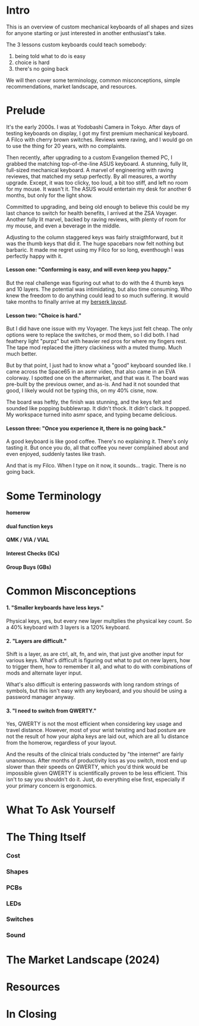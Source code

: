 # Intro
This is an overview of custom mechanical keyboards of all shapes and sizes for anyone starting or just interested in another enthusiast's take.

The 3 lessons custom keyboards could teach somebody:

1) being told what to do is easy
2) choice is hard
3) there's no going back

We will then cover some terminology, common misconceptions, simple recommendations, market landscape, and resources.

# Prelude

It's the early 2000s. I was at Yodobashi Camera in Tokyo. After days of testing keyboards on display, I got my first premium mechanical keyboard. A Filco with cherry brown switches. Reviews were raving, and
I would go on to use the thing for 20 years, with no complaints. 

Then recently, after upgrading to a custom Evangelion themed PC, I grabbed the matching top-of-the-line ASUS keyboard. A stunning, fully lit, full-sized mechanical keyboard. A marvel of engineering with raving reviewes, that matched my setup perfectly. By all measures, a worthy upgrade. Except, it was too clicky, too loud, a bit too stiff, and left no room for my mouse. It wasn't it. The ASUS would entertain my desk for another 6 months, but only for the light show.

Committed to upgrading, and being old enough to believe this could be my last chance to switch for health benefits, I arrived at the ZSA Voyager. Another fully lit marvel, backed by raving reviews, with plenty of room for my mouse, and even a beverage in the middle.

Adjusting to the column staggered keys was fairly straigthforward, but it was the thumb keys that did it. The huge spacebars now felt nothing but barbaric. It made me regret using my Filco for so long, eventhough I was perfectly happy with it. 

#### Lesson one: **"Conforming is easy, and will even keep you happy."**

But the real challenge was figuring out what to do with the 4 thumb keys and 10 layers. The potential was intimidating, but also time consuming. Who knew the freedom to do anything could lead to so much suffering. It would take months to finally arrive at my [berserk layout](https://github.com/johans-work/berserk).

#### Lesson two: **"Choice is hard."**

But I did have one issue with my Voyager. The keys just felt cheap. The only options were to replace the switches, or mod them, so I did both. I had feathery light "purpz" but with heavier red pros for where my fingers rest. The tape mod replaced the jittery clackiness with a muted thump. Much much better.

But by that point, I just had to know what a "good" keyboard sounded like. I came across the Space65 in an asmr video, that also came in an EVA colorway. I spotted one on the aftermarket, and that was it. The board was pre-built by the previous owner, and as-is. And had it not sounded that good, I likely would not be typing this, on my 40% cisne, now.

The board was heftly, the finish was stunning, and the keys felt and sounded like popping bubblewrap. It didn't thock. It didn't clack. It popped. My workspace turned inito asmr space, and typing became delicious.

#### Lesson three: **"Once you experience it, there is no going back."**

A good keyboard is like good coffee. There's no explaining it. There's only tasting it. But once you do, all that coffee you never complained about and even enjoyed, suddenly tastes like trash.

And that is my Filco. When I type on it now, it sounds... tragic. There is no going back.


# Some Terminology

#### homerow

#### dual function keys

#### QMK / VIA / VIAL

#### Interest Checks (ICs)

#### Group Buys (GBs)



# Common Misconceptions

#### 1. "Smaller keyboards have less keys."

Physical keys, yes, but every new layer multplies the physical key count. So a 40% keyboard with 3 layers is a 120% keyboard.
   
#### 2. "Layers are difficult."

Shift is a layer, as are ctrl, alt, fn, and win, that just give another input for various keys. What's difficult is figuring out what to put on new layers, how to trigger them, how to remember it all, and what to do with combinations of mods and alternate layer input.

What's also difficult is entering passwords with long random strings of symbols, but this isn't easy with any keyboard, and you should be using a password manager anyway.

#### 3. "I need to switch from QWERTY."

Yes, QWERTY is not the most efficient when considering key usage and travel distance. However, most of your wrist twisting and bad posture are not the result of how your alpha keys are laid out, which are all 1u distance from the homerow, regardless of your layout.

And the results of the clinical trials conducted by "the internet" are fairly unanomous. After months of productivity loss as you switch, most end up slower than their speeds on QWERTY, which you'd think would be impossible given QWERTY is scientifically proven to be less efficient. This isn't to say you shouldn't do it. Just, do everything else first, especially if your primary concern is ergonomics.


# What To Ask Yourself



# The Thing Itself


### Cost

### Shapes

### PCBs

### LEDs

### Switches

### Sound

# The Market Landscape (2024)

# Resources

# In Closing



